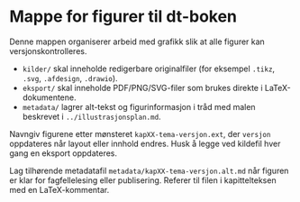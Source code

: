 # Mappe for figurer til dt-boken


Denne mappen organiserer arbeid med grafikk slik at alle figurer kan versjonskontrolleres.

- `kilder/` skal inneholde redigerbare originalfiler (for eksempel `.tikz`, `.svg`, `.afdesign`, `.drawio`).
- `eksport/` skal inneholde PDF/PNG/SVG-filer som brukes direkte i LaTeX-dokumentene.
- `metadata/` lagrer alt-tekst og figurinformasjon i tråd med malen beskrevet i `../illustrasjonsplan.md`.

Navngiv figurene etter mønsteret `kapXX-tema-versjon.ext`, der `versjon` oppdateres når layout eller innhold endres. Husk å legge ved kildefil hver gang en eksport oppdateres.

Lag tilhørende metadatafil `metadata/kapXX-tema-versjon.alt.md` når figuren er klar for fagfellelesing eller publisering. Referer til filen i kapittelteksen med en LaTeX-kommentar.
